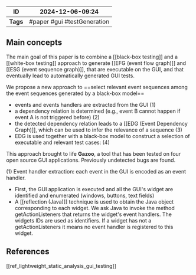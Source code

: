 
| ID       | 2024-12-06-09:24             |
| -------- | ---------------------------- |
| **Tags** | #paper #gui #testGeneration  |
## Main concepts

The main goal of this paper is to combine a [[black-box testing]] and a [[white-box testing]] approach to generate [[EFG (event flow graph)]] and  [[ESG (event sequence graph)]], that are executable on the GUI, and that eventually lead to automatically generated GUI tests. 

We propose a new approach to ==select relevant event sequences among the event sequences generated by a black-box model==
- events and events handlers are extracted from the GUI (1)
- a dependency relation is determined (e.g., event B cannot happen if event A is not triggered before) (2)
- the detected dependency relation leads to a [[EDG (Event Dependency Graph)]], which can be used to infer the relevance of a sequence (3)
- EDG is used together with a black-box model to construct a selection of executable and relevant test cases: (4)

This approach brought to life **Gazoo**, a tool that has been tested on four open source GUI applications. Previously undetected bugs are found.

(1) Event handler extraction: each event in the GUI is encoded as an event handler.
- First, the GUI application is executed and all the GUI's widget are identified and enumerated (windows, buttons, text fields)
- A [[reflection (Java)]] technique is used to obtain the Java object corresponding to each widget. We ask Java to invoke the method getActionListeners that returns the widget's event handlers. The widgets IDs are used as identifiers. If a widget has not a getActionListeners it means no event handler is registered to this widget.

## References
[[ref_lightweight_static_analysis_gui_testing]]

